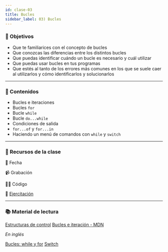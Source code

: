 ```yaml
---
id: clase-03
title: Bucles
sidebar_label: 03) Bucles
---
```


### 🏁 Objetivos

- Que te familiarices con el concepto de bucles
- Que conozcas las diferencias entre los distintos bucles
- Que puedas identificar cuándo un bucle es necesario y cuál utilizar
- Que puedas usar bucles en tus programas
- Que estés al tanto de los errores más comunes en los que se suele caer al utilizarlos y cómo identificarlos y solucionarlos

---

### 📝 Contenidos

- Bucles e iteraciones
- Bucles `for`
- Bucle `while`
- Bucle `do...while`
- Condiciones de salida
- `for...of` y `for...in`
- Haciendo un menú de comandos con `while` y `switch`

---

### 🚀 Recursos de la clase

📆 Fecha

📹 Grabación

👩‍💻 Código

💪 [Ejercitación](https://github.com/Ada-IT/ejercicios-frontend/blob/master/modulo-4/43-bucles.md)

---

### 📚 Material de lectura

[Estructuras de control](https://frontend.adaitw.org/docs/js/js04)
[Bucles e iteración - MDN](https://developer.mozilla.org/es/docs/Web/JavaScript/Guide/Bucles_e_iteraci%C3%B3n)

_En inglés_

[Bucles: while y for](https://javascript.info/while-for)
[Switch](https://javascript.info/switch)
